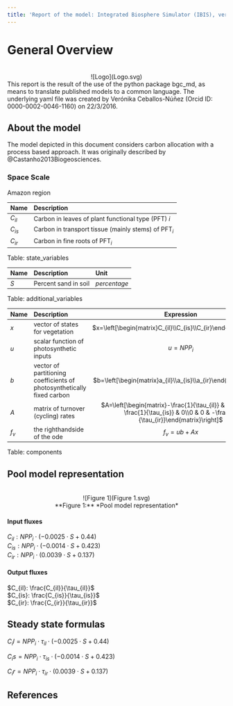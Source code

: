 ```yaml
---
title: 'Report of the model: Integrated Biosphere Simulator (IBIS), version: 2.6'
---
```

  
  
# General Overview  
  

<br>
<center>
![Logo](Logo.svg)
</center>
This report is the result of the use of the python package bgc_md, as means to translate published models to a common language.  The underlying yaml file was created by Verónika Ceballos-Núñez (Orcid ID: 0000-0002-0046-1160) on 22/3/2016.  
  
  
  
## About the model  
  
The model depicted in this document considers carbon allocation with a process based approach. It was originally described by @Castanho2013Biogeosciences.  
  
  
  
### Space Scale  
  
Amazon region
  
  
Name|Description  
:-----|:-----  
$C_{il}$|Carbon in leaves of plant functional type (PFT) $i$  
$C_{is}$|Carbon in transport tissue (mainly stems) of PFT$_{i}$  
$C_{ir}$|Carbon in fine roots of PFT$_{i}$  
  Table: state_variables  
  
  
Name|Description|Unit  
:-----|:-----|:-----  
$S$|Percent sand in soil|$percentage$  
  Table: additional_variables  
  
  
Name|Description|Expression  
:-----|:-----|:-----:  
$x$|vector of states for vegetation|$x=\left[\begin{matrix}C_{il}\\C_{is}\\C_{ir}\end{matrix}\right]$  
$u$|scalar function of photosynthetic inputs|$u=NPP_{i}$  
$b$|vector of partitioning coefficients of photosynthetically fixed carbon|$b=\left[\begin{matrix}a_{il}\\a_{is}\\a_{ir}\end{matrix}\right]$  
$A$|matrix of turnover (cycling) rates|$A=\left[\begin{matrix}-\frac{1}{\tau_{il}} & 0 & 0\\0 & -\frac{1}{\tau_{is}} & 0\\0 & 0 & -\frac{1}{\tau_{ir}}\end{matrix}\right]$  
$f_{v}$|the righthandside of the ode|$f_{v}=u b + A x$  
  Table: components  
  
  
## Pool model representation  
  

<br>
<center>
![Figure 1](Figure 1.svg)<br>**Figure 1:** *Pool model representation*<br>
</center>
  
  
#### Input fluxes  
  
$C_{il}: NPP_{i}\cdot\left(- 0.0025\cdot S + 0.44\right)$  
$C_{is}: NPP_{i}\cdot\left(- 0.0014\cdot S + 0.423\right)$  
$C_{ir}: NPP_{i}\cdot\left(0.0039\cdot S + 0.137\right)$  

  
  
#### Output fluxes  
  
$C_{il}: \frac{C_{il}}{\tau_{il}}$  
$C_{is}: \frac{C_{is}}{\tau_{is}}$  
$C_{ir}: \frac{C_{ir}}{\tau_{ir}}$  
  
  
## Steady state formulas  
  
$C_il = NPP_{i}\cdot\tau_{il}\cdot\left(- 0.0025\cdot S + 0.44\right)$  
  
  
  
$C_is = NPP_{i}\cdot\tau_{is}\cdot\left(- 0.0014\cdot S + 0.423\right)$  
  
  
  
$C_ir = NPP_{i}\cdot\tau_{ir}\cdot\left(0.0039\cdot S + 0.137\right)$  
  
  
  
  
  
## References  
  
